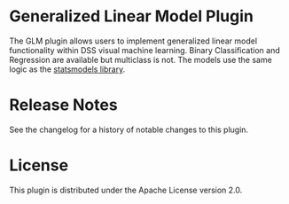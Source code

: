 # Generalized Linear Model Plugin
The GLM plugin allows users to implement generalized linear model functionality within DSS visual machine learning.
Binary Classification and Regression are available but multiclass is not. The models use the same logic as the 
[statsmodels library](https://www.statsmodels.org/stable/glm.html).

# Release Notes

See the changelog for a history of notable changes to this plugin.

# License

This plugin is distributed under the Apache License version 2.0.